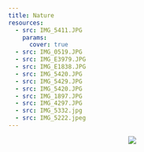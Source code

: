 ```yaml
---
title: Nature
resources:
  - src: IMG_5411.JPG
    params:
      cover: true
  - src: IMG_0519.JPG
  - src: IMG_E3979.JPG
  - src: IMG_E1838.JPG
  - src: IMG_5420.JPG
  - src: IMG_5429.JPG
  - src: IMG_5420.JPG
  - src: IMG_1897.JPG
  - src: IMG_4297.JPG
  - src: IMG_5332.jpg
  - src: IMG_5222.jpeg
---
```

<p align="center">
  <img src="https://pub-06fe3c30e1c345e48d830ccdbe5c51d7.r2.dev/IMG_E8386.JPG" style="max-width: 100%; height: auto;">
</p>
